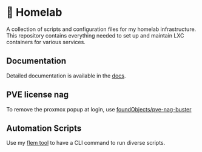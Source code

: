 # 🏡 Homelab
A collection of scripts and configuration files for my homelab infrastructure. This repository contains everything needed to set up and maintain LXC containers for various services.

## Documentation
Detailed documentation is available in the [docs](./docs/README.md).

## PVE license nag
To remove the proxmox popup at login, use [foundObjects/pve-nag-buster](https://github.com/foundObjects/pve-nag-buster/)

## Automation Scripts
Use my [flem tool](https://github.com/titembaatar/flem) to have a CLI command to run diverse scripts.
